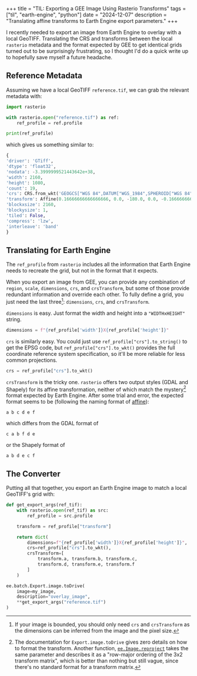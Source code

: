 +++
title = "TIL: Exporting a GEE Image Using Rasterio Transforms"
tags = ["til", "earth-engine", "python"]
date = "2024-12-07"
description = "Translating affine transforms to Earth Engine export parameters."
+++

I recently needed to export an image from Earth Engine to overlay with a local GeoTIFF. Translating the CRS and transforms between the local `rasterio` metadata and the format expected by GEE to get identical grids turned out to be surprisingly frustrating, so I thought I'd do a quick write up to hopefully save myself a future headache.

## Reference Metadata

Assuming we have a local GeoTIFF `reference.tif`, we can grab the relevant metadata with:

```python
import rasterio

with rasterio.open("reference.tif") as ref:
    ref_profile = ref.profile

print(ref_profile)
```

which gives us something similar to:

```python
{
'driver': 'GTiff', 
'dtype': 'float32', 
'nodata': -3.3999999521443642e+38, 
'width': 2160, 
'height': 1080, 
'count': 19, 
'crs': CRS.from_wkt('GEOGCS["WGS 84",DATUM["WGS_1984",SPHEROID["WGS 84",6378137,298.257223563,AUTHORITY["EPSG","7030"]],AUTHORITY["EPSG","6326"]],PRIMEM["Greenwich",0,AUTHORITY["EPSG","8901"]],UNIT["degree",0.0174532925199433,AUTHORITY["EPSG","9122"]],AXIS["Latitude",NORTH],AXIS["Longitude",EAST],AUTHORITY["EPSG","4326"]]'), 
'transform': Affine(0.16666666666666666, 0.0, -180.0, 0.0, -0.16666666666666666, 90.0), 
'blockxsize': 2160, 
'blockysize': 1, 
'tiled': False, 
'compress': 'lzw', 
'interleave': 'band'
}
```

## Translating for Earth Engine

The `ref_profile` from `rasterio` includes all the information that Earth Engine needs to recreate the grid, but not in the format that it expects.

When you export an image from GEE, you can provide any combination of `region`, `scale`, `dimensions`, `crs`, and `crsTransform`, but some of those provide redundant information and override each other. To fully define a grid, you just need the last three[^dimensions]: `dimensions`, `crs`, and `crsTransform`.


`dimensions` is easy. Just format the width and height into a `"WIDTHxHEIGHT"` string.

```python
dimensions = f"{ref_profile['width']}X{ref_profile['height']}"
```

`crs` is similarly easy. You could just use `ref_profile["crs"].to_string()` to get the EPSG code, but `ref_profile["crs"].to_wkt()` provides the full coordinate reference system specification, so it'll be more reliable for less common projections.

```python
crs = ref_profile["crs"].to_wkt()
```

`crsTransform` is the tricky one. `rasterio` offers two output styles (GDAL and Shapely) for its affine transformation, neither of which match the mystery[^mystery] format expected by Earth Engine. After some trial and error, the expected format seems to be (following the naming format of [affine](https://github.com/rasterio/affine/blob/main/affine/__init__.py)):

```
a b c d e f
```

which differs from the GDAL format of

```
c a b f d e
```

or the Shapely format of

```
a b d e c f
```

## The Converter

Putting all that together, you export an Earth Engine image to match a local GeoTIFF's grid with:

```python
def get_export_args(ref_tif):
    with rasterio.open(ref_tif) as src:
        ref_profile = src.profile

    transform = ref_profile["transform"]

    return dict(
        dimensions=f"{ref_profile['width']}X{ref_profile['height']}",
        crs=ref_profile["crs"].to_wkt(),
        crsTransform=[
            transform.a, transform.b, transform.c,
            transform.d, transform.e, transform.f
        ]
    )

ee.batch.Export.image.toDrive(
    image=my_image,
    description="overlay_image",
    **get_export_args("reference.tif")
)
```


[^dimensions]: If your image is bounded, you should only need `crs` and `crsTransform` as the dimensions can be inferred from the image and the pixel size.

[^mystery]: The documentation for `Export.image.toDrive` gives zero details on how to format the transform. Another function, [`ee.Image.reproject`](https://developers.google.com/earth-engine/apidocs/ee-image-reproject) takes the same parameter and describes it as a "row-major ordering of the 3x2 transform matrix", which is better than nothing but still vague, since there's no standard format for a transform matrix.
